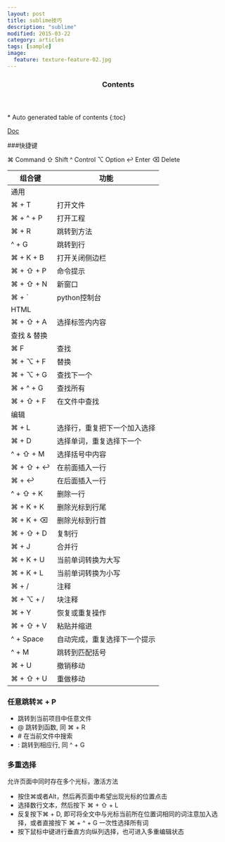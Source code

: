 ```yaml
---
layout: post
title: sublime技巧
description: "sublime"
modified: 2015-03-22
category: articles
tags: [sample]
image:
  feature: texture-feature-02.jpg
---
```


<section id="table-of-contents" class="toc">
  <header>
    <h3>Contents</h3>
  </header>
<div id="drawer" markdown="1">
*  Auto generated table of contents
{:toc}
</div>
</section><!-- /#table-of-contents -->

[Doc](http://www.sublimetext.com/docs/3)

###快捷键

⌘ Command
⇧ Shift
^ Control
⌥ Option
↩ Enter
⌫ Delete

组合键|功能
---|---
通用 ||
⌘ + T | 打开文件
⌘ + ^ + P | 打开工程
⌘ + R | 跳转到方法
^ + G | 跳转到行
⌘ + K + B | 打开关闭侧边栏
⌘ + ⇧ + P | 命令提示
⌘ + ⇧ + N | 新窗口
⌘ + ` | python控制台
HTML ||
⌘ + ⇧ + A | 选择标签内内容
| 查找 & 替换 ||
⌘ F | 查找
⌘ + ⌥ + F | 替换
⌘ + ⌥  + G | 查找下一个
⌘ + ^  + G | 查找所有
⌘ + ⇧ + F | 在文件中查找
编辑 ||
⌘ + L | 选择行，重复把下一个加入选择
⌘ + D | 选择单词，重复选择下一个
^ + ⇧ + M | 选择括号中内容
⌘ + ⇧ + ↩ | 在前面插入一行
⌘ + ↩ | 在后面插入一行
^ + ⇧ + K | 删除一行
⌘ + K + K | 删除光标到行尾
⌘ + K + ⌫ | 删除光标到行首
⌘ + ⇧ + D | 复制行
⌘ + J | 合并行
⌘ + K + U | 当前单词转换为大写
⌘ + K + L | 当前单词转换为小写
⌘ + / | 注释
⌘ + ⌥ + / | 块注释
⌘ + Y | 恢复或重复操作
⌘ + ⇧ + V | 粘贴并缩进
^ + Space | 自动完成，重复选择下一个提示
^ + M | 跳转到匹配括号
⌘ + U | 撤销移动
⌘ + ⇧ + U | 重做移动

### 任意跳转⌘ + P
- 跳转到当前项目中任意文件
- @ 跳转到函数, 同 ⌘ + R
- \# 在当前文件中搜索
- : 跳转到相应行, 同 ^ + G

### 多重选择

允许页面中同时存在多个光标，激活方法

- 按住⌘或者Alt，然后再页面中希望出现光标的位置点击
- 选择数行文本，然后按下 ⌘ + ⇧ + L
- 反复按下⌘ + D, 即可将全文中与光标当前所在位置词相同的词注意加入选择，或者直接按下 ⌘ + ^ + G 一次性选择所有词
- 按下鼠标中键进行垂直方向纵列选择，也可进入多重编辑状态



